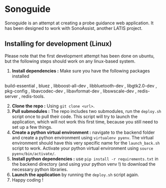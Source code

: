 # Sonoguide

Sonoguide is an attempt at creating a probe guidance web application. It has been designed to work with SonoAssist, another LATIS project. 

## Installing for development (Linux)

Please note that the first development attempt has been done on ubuntu, but the following steps should work on any linux-based system. 

1. **Install dependencies :** Make sure you have the following packages installed

build-essential , bluez , libboost-all-dev , libbluetooth-dev , libgtk2.0-dev , pkg-config , libavcodec-dev , libavformat-dev , libswscale-dev , redis-server , redis-tools.

2. **Clone the repo :** Using `git clone <url>`.
3. **Pull submodules :** The repo includes two submodules, run the `deploy.sh` script once to pull their code. This script will try to launch the application, which will not work this first time, because you still need to set up a few things.
4. **Create a python virtual environment :** navigate to the backend folder and create a python environment using `virtualenv pyenv`. The virtual environment should have this very specific name for the `launch_back.sh` script to work. Activate your python virtual environment using `source pyenv/bin/activate/`.
5. **Install python dependencies :** use `pip install -r requirements.txt` in the backend directory (and using your python venv !) to download the necessary python libraries.
6. **Launch the application** by running the `deploy.sh` script again.
7. Happy coding ! 
